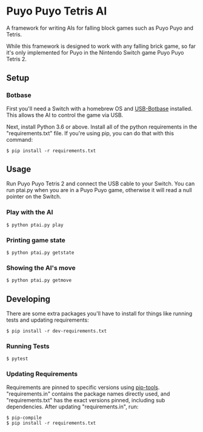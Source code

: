 # Puyo Puyo Tetris AI
A framework for writing AIs for falling block games such as Puyo Puyo and Tetris.

While this framework is designed to work with any falling brick game, so far
it's only implemented for Puyo in the Nintendo Switch game Puyo Puyo Tetris 2.


## Setup

### Botbase

First you'll need a Switch with a homebrew OS and
[USB-Botbase](https://github.com/fishguy6564/USB-Botbase) installed. This
allows the AI to control the game via USB.

Next, install Python 3.6 or above. Install all of the python requirements in
the "requirements.txt" file. If you're using pip, you can do that with this
command:

    $ pip install -r requirements.txt


## Usage

Run Puyo Puyo Tetris 2 and connect the USB cable to your Switch. You can run
ptai.py when you are in a Puyo Puyo game, otherwise it will read a null pointer
on the Switch.

### Play with the AI

    $ python ptai.py play

### Printing game state

    $ python ptai.py getstate

### Showing the AI's move

    $ python ptai.py getmove


## Developing

There are some extra packages you'll have to install for things like running
tests and updating requirements:

    $ pip install -r dev-requirements.txt

### Running Tests

    $ pytest

### Updating Requirements

Requirements are pinned to specific versions using
[pip-tools](https://github.com/jazzband/pip-tools). "requirements.in" contains
the package names directly used, and "requirements.txt" has the exact versions
pinned, including sub dependencies. After updating "requirements.in", run:

    $ pip-compile
    $ pip install -r requirements.txt
